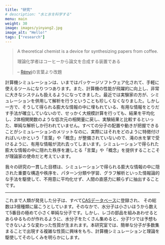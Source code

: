 ```yaml
---
title: "研究"
# description: "水と氷を科学する"
menu: main
weight: 30
image: images/yinyang2.jpg
image_alt: "Hello!"
tags: ["research"]
---
```

<!-- # 水、氷、包接水和物の構造とダイナミクスに関する理論的研究

計算機シミュレーションや分布関数論による研究を行う。計算機シミュレーションでは分子間の相互作用を仮定すれば、実験により測定される全ての物理量を計算できる。
この利点を生かし、実験との協調をはかりながら、個々の分子運動とそれがもつ集団としての物性との関連を明らかにすることを目的とし、現在は水、氷、水溶液を主な研究対象としている。

## 過冷却状態の水の液液相転移とポテンシャル面
水の特異性と液液相転移，2種類の液体の構造・ダイナミクスの特徴と差異

## 制約空間における水の構造と相挙動
準一次元，準二次元系での新たな氷の発見と低次元系での特徴的な相挙動とケイ素への応用
## 氷の多形の物性と相転移
超高圧や負圧における新たな氷の探索、結晶化と融解および臨界現象の解明
## 氷のプロトン秩序化ダイナミクス，および低温での異常性
氷の再配向運動や融解における欠陥の役割および負の熱膨張率の原因解明
## 包接水和物の熱力学的安定性とダイナミクス
生成解離平衡の分子論的な予測とダイナミクス，高圧下での空洞の多重占有への拡張、結晶化と分解過程の解明、結晶構造と物性の予測 -->

> A theoretical chemist is a device for synthesizing papers from coffee.
>
> 理論化学者はコーヒーから論文を合成する装置である
>
> – [Rényi](https://ja.wikipedia.org/wiki/レーニ・アルフレード)の言葉より改題

計算機シミュレーションは、いまではパッケージソフトウェア化されて、手軽に使えるツールになりつつあります。また、計算機の性能が飛躍的に向上し、非常に大きなシステムも扱えるようになってきました。最近では実験家の方が、シミュレーションを併用して解析を行うということも珍しくなくなりました。しかし一方で、そうして得られる膨大な情報の中に埋もれている、有用な情報をとりだす手法が確立していないので、せっかく大規模計算を行っても、結果を平均化し、2体相関関数のような低次元の相関量に戻し、実験結果と比較するといった、単純な解析しか行われていません。すべての分子の配置や動きが把握できることがシミュレーションのメリットなのに、実際にはそれをどのように特徴付ければいいかという「言葉」や「概念」が整備されていないので、滝の水を掌で受けるように、有用な情報が流れ去ってしまいます。シミュレーションで得られた膨大な情報の中に隠れた秩序を漉しとる「言葉」や「概念」を提供することこそが理論家の使命だと考えています。

我々の研究の一貫した目標は、シミュレーションで得られる膨大な情報の中に隠された重要な構造や秩序を、パターン分類や学習、グラフ解析といった情報論的な手法を駆使して、不用意に平均化せず、人間の直感力に頼らずに抽出することです。

----

これまで人類が発見した分子は、すべて[CASデータベース](https://www.cas.org/support/documentation/cas-databases)に登録され、 その総数は3億種類に届こうとしています。そのなかで、水分子は小さいほうから数えて5番目の極めて小さく単純な分子です。しかし、レゴの部品を組みあわせるとあらゆるものが作れるように、水分子をたくさん集めると、分子1つでは予想もできないような変わった性質が生まれます。本研究室では、簡単な分子が多数集まることで出現する複雑な性質に興味をもち、計算機シミュレーションと理論を駆使してそのしくみを明らかにします。